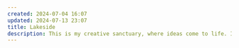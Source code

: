 ```yaml
---
created: 2024-07-04 16:07
updated: 2024-07-13 23:07
title: Lakeside
description: This is my creative sanctuary, where ideas come to life. It's where I craft things I'm proud of and where my most treasured beliefs and long-term visions take root.
---
```

